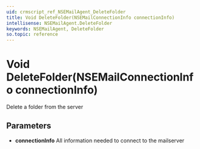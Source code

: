 ```yaml
---
uid: crmscript_ref_NSEMailAgent_DeleteFolder
title: Void DeleteFolder(NSEMailConnectionInfo connectionInfo)
intellisense: NSEMailAgent.DeleteFolder
keywords: NSEMailAgent, DeleteFolder
so.topic: reference
---
```


# Void DeleteFolder(NSEMailConnectionInfo connectionInfo)

Delete a folder from the server

## Parameters

* **connectionInfo** All information needed to connect to the mailserver
